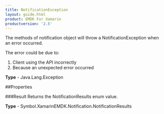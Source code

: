```yaml
---
title: NotificationException
layout: guide.html 
product: EMDK For Xamarin 
productversion: '2.5' 
---
```

The methods of notification object will throw a NotificationException when an error occurred.

The error could be due to:
1. Client using the API incorrectly
2. Because an unexpected error occurred

**Type** - Java.Lang.Exception

##Properties

###Result
Returns the NotificationResults enum value.

**Type** - Symbol.XamarinEMDK.Notification.NotificationResults


